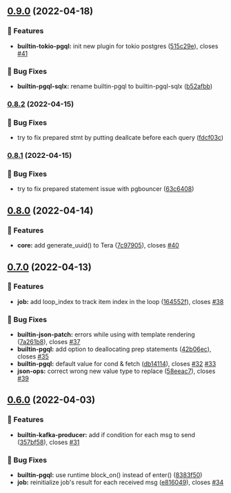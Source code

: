 ## [0.9.0](https://github.com/bzrl-apps/flowrunner/compare/v0.8.2...v0.9.0) (2022-04-18)


### 🚀 Features

* **builtin-tokio-pgql:** init new plugin for tokio postgres ([515c29e](https://github.com/bzrl-apps/flowrunner/commit/515c29ea9f62b72d610ee84b29ccaf882c61fb40)), closes [#41](https://github.com/bzrl-apps/flowrunner/issues/41)


### 🐛 Bug Fixes

* **builtin-pgql-sqlx:** rename builtin-pgql to builtin-pgql-sqlx ([b52afbb](https://github.com/bzrl-apps/flowrunner/commit/b52afbbc42d9a68d37c049920839671ea2d1f449))

### [0.8.2](https://github.com/bzrl-apps/flowrunner/compare/v0.8.1...v0.8.2) (2022-04-15)


### 🐛 Bug Fixes

* try to fix prepared stmt by putting deallcate before each query ([fdcf03c](https://github.com/bzrl-apps/flowrunner/commit/fdcf03cfb1136fcfa5a1aa7f21228ae677e3b4a2))

### [0.8.1](https://github.com/bzrl-apps/flowrunner/compare/v0.8.0...v0.8.1) (2022-04-15)


### 🐛 Bug Fixes

* try to fix prepared statement issue with pgbouncer ([63c6408](https://github.com/bzrl-apps/flowrunner/commit/63c6408153cb1fe1d14beb83a9db9112b3ec9e79))

## [0.8.0](https://github.com/bzrl-apps/flowrunner/compare/v0.7.0...v0.8.0) (2022-04-14)


### 🚀 Features

* **core:** add generate_uuid() to Tera ([7c97905](https://github.com/bzrl-apps/flowrunner/commit/7c97905a2085362ccdc719340d8f842ded1c3a7a)), closes [#40](https://github.com/bzrl-apps/flowrunner/issues/40)

## [0.7.0](https://github.com/bzrl-apps/flowrunner/compare/v0.6.0...v0.7.0) (2022-04-13)


### 🚀 Features

* **job:** add loop_index to track item index in the loop ([164552f](https://github.com/bzrl-apps/flowrunner/commit/164552f04d16ee08ffcc6425a6afbb363e897dfd)), closes [#38](https://github.com/bzrl-apps/flowrunner/issues/38)


### 🐛 Bug Fixes

* **builtin-json-patch:** errors while using with template rendering ([7a261b8](https://github.com/bzrl-apps/flowrunner/commit/7a261b8a235548118dbd341e559b2647ab4f7cdf)), closes [#37](https://github.com/bzrl-apps/flowrunner/issues/37)
* **builtin-pgql:** add option to deallocating prep statements ([42b06ec](https://github.com/bzrl-apps/flowrunner/commit/42b06ece2c3125c34c95188138beb6a16a65d18b)), closes [#35](https://github.com/bzrl-apps/flowrunner/issues/35)
* **builtin-pgql:** default value for cond & fetch ([db14114](https://github.com/bzrl-apps/flowrunner/commit/db141147382dd730546c182fdb120a714b7956af)), closes [#32](https://github.com/bzrl-apps/flowrunner/issues/32) [#33](https://github.com/bzrl-apps/flowrunner/issues/33)
* **json-ops:** correct wrong new value type to replace ([58eeac7](https://github.com/bzrl-apps/flowrunner/commit/58eeac73dfa189090d60c1ae0630b2116f07b7a8)), closes [#39](https://github.com/bzrl-apps/flowrunner/issues/39)

## [0.6.0](https://github.com/bzrl-apps/flowrunner/compare/v0.5.0...v0.6.0) (2022-04-03)


### 🚀 Features

* **builtin-kafka-producer:** add if condition for each msg to send ([357bf58](https://github.com/bzrl-apps/flowrunner/commit/357bf5842a4d302990143f72722c9be09fa0b2d3)), closes [#31](https://github.com/bzrl-apps/flowrunner/issues/31)


### 🐛 Bug Fixes

* **builtin-pgql:** use runtime block_on() instead of enter() ([8383f50](https://github.com/bzrl-apps/flowrunner/commit/8383f503dcd3d6c585a5f431d40626d28e48abdf))
* **job:** reinitialize job's result for each received msg ([e816049](https://github.com/bzrl-apps/flowrunner/commit/e81604929ee9063b60743e40ed665bbb79b98c4b)), closes [#34](https://github.com/bzrl-apps/flowrunner/issues/34)
